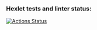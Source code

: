 ### Hexlet tests and linter status:
[![Actions Status](https://github.com/Tvardick/php-project-9/workflows/hexlet-check/badge.svg)](https://github.com/Tvardick/php-project-9/actions)